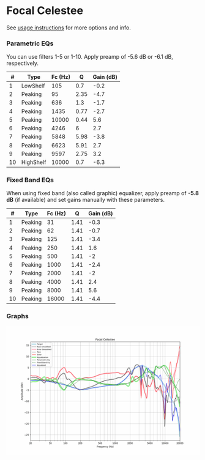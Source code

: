 # Focal Celestee
See [usage instructions](https://github.com/jaakkopasanen/AutoEq#usage) for more options and info.

### Parametric EQs
You can use filters 1-5 or 1-10. Apply preamp of -5.6 dB or -6.1 dB, respectively.

|   # | Type      |   Fc (Hz) |    Q |   Gain (dB) |
|-----|-----------|-----------|------|-------------|
|   1 | LowShelf  |       105 | 0.7  |        -0.2 |
|   2 | Peaking   |        95 | 2.35 |        -4.7 |
|   3 | Peaking   |       636 | 1.3  |        -1.7 |
|   4 | Peaking   |      1435 | 0.77 |        -2.7 |
|   5 | Peaking   |     10000 | 0.44 |         5.6 |
|   6 | Peaking   |      4246 | 6    |         2.7 |
|   7 | Peaking   |      5848 | 5.98 |        -3.8 |
|   8 | Peaking   |      6623 | 5.91 |         2.7 |
|   9 | Peaking   |      9597 | 2.75 |         3.2 |
|  10 | HighShelf |     10000 | 0.7  |        -6.3 |

### Fixed Band EQs
When using fixed band (also called graphic) equalizer, apply preamp of **-5.8 dB** (if available) and set gains manually with these parameters.

|   # | Type    |   Fc (Hz) |    Q |   Gain (dB) |
|-----|---------|-----------|------|-------------|
|   1 | Peaking |        31 | 1.41 |        -0.3 |
|   2 | Peaking |        62 | 1.41 |        -0.7 |
|   3 | Peaking |       125 | 1.41 |        -3.4 |
|   4 | Peaking |       250 | 1.41 |         1.6 |
|   5 | Peaking |       500 | 1.41 |        -2   |
|   6 | Peaking |      1000 | 1.41 |        -2.4 |
|   7 | Peaking |      2000 | 1.41 |        -2   |
|   8 | Peaking |      4000 | 1.41 |         2.4 |
|   9 | Peaking |      8000 | 1.41 |         5.6 |
|  10 | Peaking |     16000 | 1.41 |        -4.4 |

### Graphs
![](./Focal%20Celestee.png)

